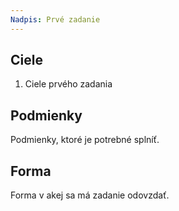 ```yaml
---
Nadpis: Prvé zadanie
---
```


## Ciele

1. Ciele prvého zadania

## Podmienky

Podmienky, ktoré je potrebné splníť.

## Forma

Forma v akej sa má zadanie odovzdať.

